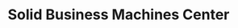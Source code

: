 ---
title: "Solid Business Machines Center"
url: /manila/solid-business-machines-center/
shop: Computer
---